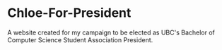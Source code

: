 # Chloe-For-President

A website created for my campaign to be elected as UBC's Bachelor of Computer Science Student Association President.
